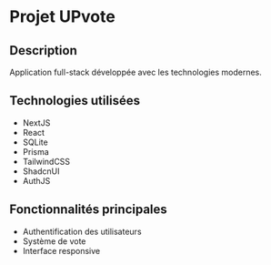# Projet UPvote

## Description

Application full-stack développée avec les technologies modernes.

## Technologies utilisées

- NextJS
- React
- SQLite
- Prisma
- TailwindCSS
- ShadcnUI
- AuthJS

## Fonctionnalités principales

- Authentification des utilisateurs
- Système de vote
- Interface responsive
